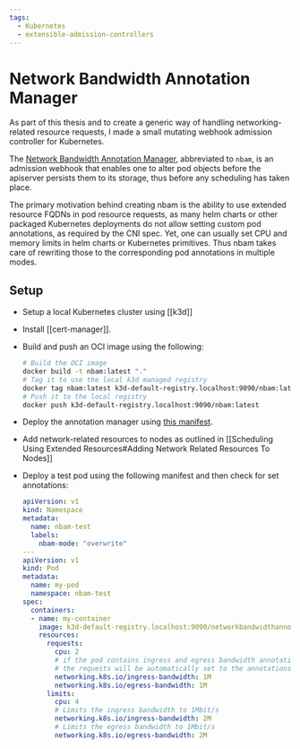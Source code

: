 ```yaml
---
tags:
  - Kubernetes
  - extensible-admission-controllers
---
```


# Network Bandwidth Annotation Manager

As part of this thesis and to create a generic way of handling networking-related resource requests, I made a small mutating webhook admission controller for Kubernetes.

The [Network Bandwidth Annotation Manager], abbreviated to `nbam`, is an admission webhook that enables one to alter pod objects before the apiserver persists them to its storage, thus before any scheduling has taken place.

The primary motivation behind creating nbam is the ability to use extended resource FQDNs in pod resource requests, as many helm charts or other packaged Kubernetes deployments do not allow setting custom pod annotations, as required by the CNI spec.
Yet, one can usually set CPU and memory limits in helm charts or Kubernetes primitives. Thus nbam takes care of rewriting those to the corresponding pod annotations in multiple modes.

## Setup

- Setup a local Kubernetes cluster using [[k3d]]
- Install [[cert-manager]].
- Build and push an OCI image using the following:

  ```bash
  # Build the OCI image
  docker build -t nbam:latest "."
  # Tag it to use the local k3d managed registry
  docker tag nbam:latest k3d-default-registry.localhost:9090/nbam:latest
  # Push it to the local registry
  docker push k3d-default-registry.localhost:9090/nbam:latest
  ```

- Deploy the annotation manager using [this manifest](https://github.com/ThomasK33/network-bandwidth-annotation-manager/blob/main/deployment.yaml).

- Add network-related resources to nodes as outlined in [[Scheduling Using Extended Resources#Adding Network Related Resources To Nodes]]

- Deploy a test pod using the following manifest and then check for set annotations:

  ```yaml
  apiVersion: v1
  kind: Namespace
  metadata:
    name: nbam-test
    labels:
      nbam-mode: "overwrite"
  ---
  apiVersion: v1
  kind: Pod
  metadata:
    name: my-pod
    namespace: nbam-test
  spec:
    containers:
    - name: my-container
      image: k3d-default-registry.localhost:9090/networkbandwidthannotator:0.1.0
      resources:
        requests:
          cpu: 2
          # if the pod contains ingress and egress bandwidth annotations
          # the requests will be automatically set to the annotations values
          networking.k8s.io/ingress-bandwidth: 1M
          networking.k8s.io/egress-bandwidth: 1M
        limits:
          cpu: 4
          # Limits the ingress bandwidth to 1Mbit/s
          networking.k8s.io/ingress-bandwidth: 2M
          # Limits the egress bandwidth to 1Mbit/s
          networking.k8s.io/egress-bandwidth: 2M
  ```

[Network Bandwidth Annotation Manager]: https://github.com/ThomasK33/network-bandwidth-annotation-manager/
